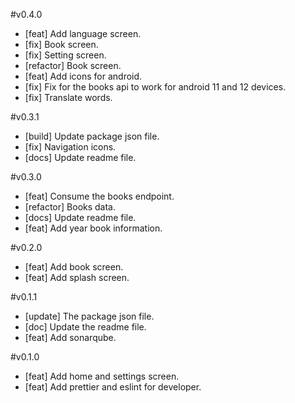 #v0.4.0

- [feat] Add language screen.
- [fix] Book screen.
- [fix] Setting screen.
- [refactor] Book screen.
- [feat] Add icons for android.
- [fix] Fix for the books api to work for android 11 and 12 devices.
- [fix] Translate words.

#v0.3.1

- [build] Update package json file.
- [fix] Navigation icons.
- [docs] Update readme file.

#v0.3.0

- [feat] Consume the books endpoint.
- [refactor] Books data.
- [docs] Update readme file.
- [feat] Add year book information.

#v0.2.0

- [feat] Add book screen.
- [feat] Add splash screen.

#v0.1.1

- [update] The package json file.
- [doc] Update the readme file.
- [feat] Add sonarqube.

#v0.1.0

- [feat] Add home and settings screen.
- [feat] Add prettier and eslint for developer.

